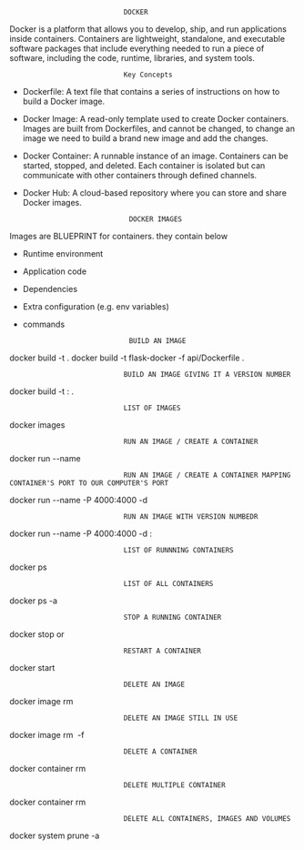                                 DOCKER
Docker is a platform that allows you to develop, ship, and run applications inside containers. 
Containers are lightweight, standalone, and executable software packages that include everything needed to run a piece of software, 
including the code, runtime, libraries, and system tools.

                                Key Concepts
- Dockerfile: A text file that contains a series of instructions on how to build a Docker image.
- Docker Image: A read-only template used to create Docker containers. Images are built from Dockerfiles, and cannot be changed, to change an image we need to build a brand new image and add the changes.
- Docker Container: A runnable instance of an image. Containers can be started, stopped, and deleted. Each container is isolated but can communicate with other containers through defined channels.
- Docker Hub: A cloud-based repository where you can store and share Docker images.




                                DOCKER IMAGES

Images are BLUEPRINT for containers. they contain below

- Runtime environment
- Application code
- Dependencies
- Extra configuration (e.g. env variables)
- commands


                                BUILD AN IMAGE 
docker build -t <TAG NAME> .
docker build -t flask-docker -f api/Dockerfile .

                                BUILD AN IMAGE GIVING IT A VERSION NUMBER
docker build -t <TAG NAME>:<VERSION NUMBER> .

                                LIST OF IMAGES
docker images

                                RUN AN IMAGE / CREATE A CONTAINER
docker run --name <container name> <image name>

                                RUN AN IMAGE / CREATE A CONTAINER MAPPING CONTAINER'S PORT TO OUR COMPUTER'S PORT
docker run --name <container name> -P 4000:4000 -d <image name>

                                RUN AN IMAGE WITH VERSION NUMBEDR
docker run --name <container name> -P 4000:4000 -d <image name>:<VERSION NUMBER>

                                LIST OF RUNNNING CONTAINERS
docker ps

                                LIST OF ALL CONTAINERS
docker ps -a

                                STOP A RUNNING CONTAINER
docker stop <container name> or <container ID>

                                RESTART A CONTAINER
docker start <container name>

                                DELETE AN IMAGE 
docker image rm <image name> 

                                DELETE AN IMAGE STILL IN USE
docker image rm <image name> -f

                                DELETE A CONTAINER 
docker container rm <container name> 

                                DELETE MULTIPLE CONTAINER 
docker container rm <container name> <container name>  

                                DELETE ALL CONTAINERS, IMAGES AND VOLUMES 
docker system prune -a  